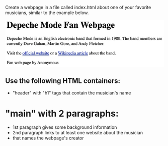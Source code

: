 ﻿Create a webpage in a file called index.html about one of your favorite musicians, similar to the example below. 

![Preview](Aspose.Words.71fe6a96-d24f-459b-a64b-4d65666926b1.001.jpeg)

## Use the following HTML containers: 

- "header" with "h1" tags that contain the musician's name 
# "main" with 2 paragraphs: 
- 1st paragraph gives some background information 
- 2nd paragraph links to at least one website about the musician 
- <footer> that names the webpage's creator 
